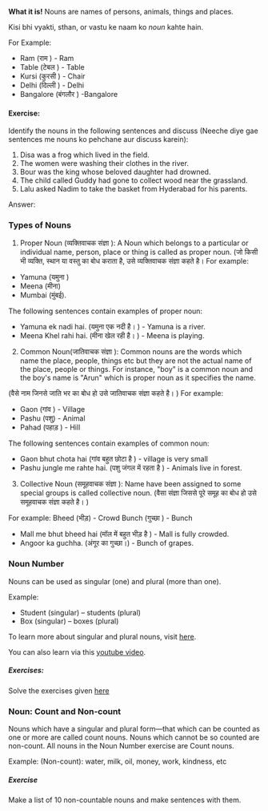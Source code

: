 
**What it is!**
Nouns are names of persons, animals, things and places.

Kisi bhi vyakti, sthan, or vastu ke naam ko *noun* kahte hain.

For Example: 
* Ram (राम ) - Ram
* Table (टेबल ) - Table
* Kursi (कुरसी ) -  Chair
* Delhi (दिल्ली ) - Delhi
* Bangalore (बंगलौर ) -Bangalore

#### Exercise:
Identify the nouns in the following sentences and discuss (Neeche diye gae sentences me nouns ko pehchane aur discuss karein):
1. Disa was a frog which lived in the field.
2. The women were washing their clothes in the river.
3. Bour was the king whose beloved daughter had drowned.
4. The child called Guddy had gone to collect wood near the grassland.
5. Lalu asked Nadim to take the basket from Hyderabad for his parents.

Answer:


### Types of Nouns
1. Proper Noun (व्यक्तिवाचक संज्ञा ):
A Noun which belongs to a particular or individual name, person, place or thing is called as proper noun.
(जो किसी भी व्यक्ति, स्थान या वस्तु का बोध कराता है, उसे व्यक्तिवाचक संज्ञा  कहते है। 
For example:
* Yamuna (यमुना )
* Meena (मीना)
* Mumbai (मुंबई).

The following sentences contain examples of proper noun: 
* Yamuna ek nadi hai. (यमुना एक नदी है। ) - Yamuna is a river.
* Meena Khel rahi hai. (मीना खेल रही है। ) - Meena is playing.

2. Common Noun(जातिवाचक संज्ञा ):
Common nouns are the words which name the place, people, things etc but they are not the actual name of the place, people or things. For instance, "boy" is a common noun and the boy's name is "Arun" which is proper noun as it specifies the name.

(वैसे नाम जिनसे जाति भर का बोध हो उसे  जातिवाचक संज्ञा कहते है। )
For example:
* Gaon (गांव ) - Village
* Pashu (पशु) - Animal
* Pahad (पहाड़ ) - Hill

The following sentences contain examples of common noun: 
* Gaon bhut chota hai (गांव बहुत छोटा है ) - village is very small
* Pashu jungle me rahte hai. (पशु जंगल में रहता है ) - Animals live in forest.

3. Collective Noun (समूहवाचक संज्ञा ):
Name have been assigned to some special groups is called collective noun.
(वैसा संज्ञा जिससे पूरे समूह का बोध हो उसे समूहवाचक संज्ञा कहते है। )

For example:
Bheed (भीड़) - Crowd
Bunch (गुच्छा ) - Bunch

* Mall me bhut bheed hai (मॉल में बहुत भीड़ है ) - Mall is fully crowded.
* Angoor ka guchha. (अंगूर का गुच्छा।) - Bunch of grapes.


### Noun Number
Nouns can be used as singular (one) and plural (more than one).

Example: 
* Student (singular) – students (plural)
* Box (singular) – boxes (plural)

To learn more about singular and plural nouns, visit [here](https://www.successcds.net/learn-english/singular-and-plural-nouns-definition-list-examples-exercises.html).

You can also learn via this [youtube video](https://youtu.be/ah-rDTTL_2s).

##### Exercises:
Solve the exercises given [here](https://www.myenglishpages.com/site_php_files/grammar-exercise-plural.php)


### Noun: Count and Non-count

Nouns which have a singular and plural form—that which can be counted as one or more are called count nouns. Nouns which cannot be so counted are non-count.
All nouns in the Noun Number exercise are Count nouns.

Example: (Non-count): water, milk, oil, money, work, kindness, etc

##### Exercise
Make a list of 10 non-countable nouns and make sentences with them.

